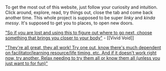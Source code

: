 To get the most out of this website, just follow your curiosity and intuition. Click around, explore, read, try things out, close the tab and come back another time. This whole project is supposed to be super *linky* and *kinda messy*. It's supposed to get you to places, to open new doors. 

["So if you are lost and using this to figure out where to go next, choose something that brings you closer to your body"](https://twitter.com/VividVoid_/status/1711435793615683936?s=20) - [[Vivid Void]]

["They're all great, they all work! Try one out, know there's much dependent on facilitator/learning resource/life timing, etc. And if it doesn't work right now, try another. Relax needing to try them all or know them all (unless you just want to for fun)"](https://twitter.com/nopranablem/status/1711776045899125187)
